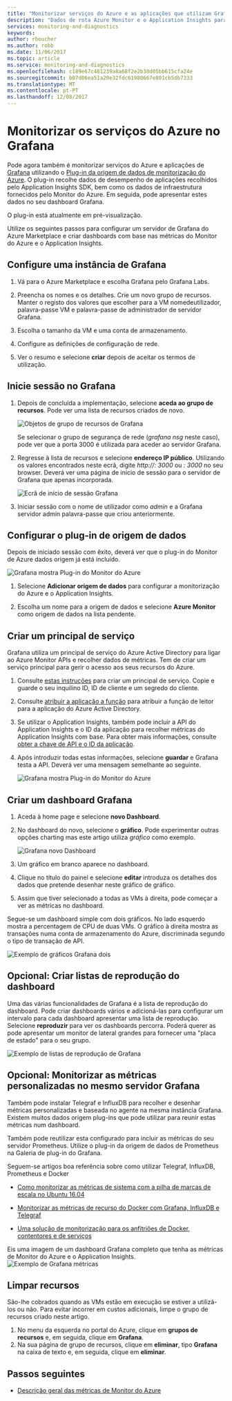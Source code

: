 ```yaml
---
title: "Monitorizar serviços do Azure e as aplicações que utilizam Grafana | Microsoft Docs"
description: "Dados de rota Azure Monitor e o Application Insights para que possa vê-los Grafana."
services: monitoring-and-diagnostics
keywords: 
author: rboucher
ms.author: robb
ms.date: 11/06/2017
ms.topic: article
ms.service: monitoring-and-diagnostics
ms.openlocfilehash: c189e67c481239a8a68f2e2b30d05bb615cfa24e
ms.sourcegitcommit: b07d06ea51a20e32fdc61980667e801cb5db7333
ms.translationtype: MT
ms.contentlocale: pt-PT
ms.lasthandoff: 12/08/2017
---
```

# <a name="monitor-your-azure-services-in-grafana"></a>Monitorizar os serviços do Azure no Grafana
Pode agora também é monitorizar serviços do Azure e aplicações de [Grafana](https://grafana.com/) utilizando o [Plug-in da origem de dados de monitorização do Azure](https://grafana.com/plugins/grafana-azure-monitor-datasource). O plug-in recolhe dados de desempenho de aplicações recolhidos pelo Application Insights SDK, bem como os dados de infraestrutura fornecidos pelo Monitor do Azure. Em seguida, pode apresentar estes dados no seu dashboard Grafana.

O plug-in está atualmente em pré-visualização.

Utilize os seguintes passos para configurar um servidor de Grafana do Azure Marketplace e criar dashboards com base nas métricas do Monitor do Azure e o Application Insights.

## <a name="set-up-a-grafana-instance"></a>Configure uma instância de Grafana
1. Vá para o Azure Marketplace e escolha Grafana pelo Grafana Labs.

2. Preencha os nomes e os detalhes. Crie um novo grupo de recursos. Manter o registo dos valores que escolher para a VM nomedeutilizador, palavra-passe VM e palavra-passe de administrador de servidor Grafana.  

3. Escolha o tamanho da VM e uma conta de armazenamento.

4. Configure as definições de configuração de rede.

5. Ver o resumo e selecione **criar** depois de aceitar os termos de utilização.

## <a name="log-in-to-grafana"></a>Inicie sessão no Grafana
1. Depois de concluída a implementação, selecione **aceda ao grupo de recursos**. Pode ver uma lista de recursos criados de novo. 

    ![Objetos de grupo de recursos de Grafana](.\media\monitor-how-to-grafana\grafana1.png) 

    Se selecionar o grupo de segurança de rede (*grafana nsg* neste caso), pode ver que a porta 3000 é utilizada para aceder ao servidor Grafana. 

2. Regresse à lista de recursos e selecione **endereço IP público**. Utilizando os valores encontrados neste ecrã, digite *http://<IP address>: 3000* ou  *<DNSName>: 3000* no seu browser. Deverá ver uma página de início de sessão para o servidor de Grafana que apenas incorporada.
    
    ![Ecrã de início de sessão Grafana](.\media\monitor-how-to-grafana\grafana2.png) 

3. Iniciar sessão com o nome de utilizador como *admin* e a Grafana servidor admin palavra-passe que criou anteriormente. 

## <a name="configure-data-source-plugin"></a>Configurar o plug-in de origem de dados

Depois de iniciado sessão com êxito, deverá ver que o plug-in do Monitor de Azure dados origem já está incluído.

![Grafana mostra Plug-in do Monitor do Azure](.\media\monitor-how-to-grafana\grafana3.png) 

1. Selecione **Adicionar origem de dados** para configurar a monitorização do Azure e o Application Insights. 
    
2. Escolha um nome para a origem de dados e selecione **Azure Monitor** como origem de dados na lista pendente.
    
    
## <a name="create-a-service-principal"></a>Criar um principal de serviço 

Grafana utiliza um principal de serviço do Azure Active Directory para ligar ao Azure Monitor APIs e recolher dados de métricas. Tem de criar um serviço principal para gerir o acesso aos seus recursos do Azure.

1. Consulte [estas instruções](../azure-resource-manager/resource-group-create-service-principal-portal.md) para criar um principal de serviço. Copie e guarde o seu inquilino ID, ID de cliente e um segredo do cliente.

2. Consulte [atribuir a aplicação a função](https://docs.microsoft.com/azure/azure-resource-manager/resource-group-create-service-principal-portal#assign-application-to-role) para atribuir a função de leitor para a aplicação do Azure Active Directory.     

3. Se utilizar o Application Insights, também pode incluir a API do Application Insights e o ID da aplicação para recolher métricas do Application Insights com base. Para obter mais informações, consulte [obter a chave de API e o ID da aplicação](https://dev.applicationinsights.io/documentation/Authorization/API-key-and-App-ID).

4. Após introduzir todas estas informações, selecione **guardar** e Grafana testa a API. Deverá ver uma mensagem semelhante ao seguinte.  

    ![Grafana mostra Plug-in do Monitor do Azure](.\media\monitor-how-to-grafana\grafana4.png) 
    
## <a name="build-a-grafana-dashboard"></a>Criar um dashboard Grafana

1. Aceda à home page e selecione **novo Dashboard**.

2. No dashboard do novo, selecione o **gráfico**. Pode experimentar outras opções charting mas este artigo utiliza *gráfico* como exemplo. 

    ![Grafana novo Dashboard](.\media\monitor-how-to-grafana\grafana5.png) 

3. Um gráfico em branco aparece no dashboard. 

4. Clique no título do painel e selecione **editar** introduza os detalhes dos dados que pretende desenhar neste gráfico de gráfico.
    
5. Assim que tiver selecionado a todas as VMs à direita, pode começar a ver as métricas no dashboard. 

Segue-se um dashboard simple com dois gráficos. No lado esquerdo mostra a percentagem de CPU de duas VMs. O gráfico à direita mostra as transações numa conta de armazenamento do Azure, discriminada segundo o tipo de transação de API.
    
![Exemplo de gráficos Grafana dois](.\media\monitor-how-to-grafana\grafana6.png) 
    

## <a name="optional-create-dashboard-playlists"></a>Opcional: Criar listas de reprodução do dashboard

Uma das várias funcionalidades de Grafana é a lista de reprodução do dashboard. Pode criar dashboards vários e adicioná-las para configurar um intervalo para cada dashboard apresentar uma lista de reprodução. Selecione **reproduzir** para ver os dashboards percorra. Poderá querer as pode apresentar um monitor de lateral grandes para fornecer uma "placa de estado" para o seu grupo. 
    
![Exemplo de listas de reprodução de Grafana](.\media\monitor-how-to-grafana\grafana7.png) 


## <a name="optional-monitor-your-custom-metrics-in-the-same-grafana-server"></a>Opcional: Monitorizar as métricas personalizadas no mesmo servidor Grafana

Também pode instalar Telegraf e InfluxDB para recolher e desenhar métricas personalizadas e baseada no agente na mesma instância Grafana. Existem muitos dados origem plug-ins que pode utilizar para reunir estas métricas num dashboard. 
    
Também pode reutilizar esta configurado para incluir as métricas do seu servidor Prometheus. Utilize o plug-in da origem de dados de Prometheus na Galeria de plug-in do Grafana.
    
Seguem-se artigos boa referência sobre como utilizar Telegraf, InfluxDB, Prometheus e Docker
 - [Como monitorizar as métricas de sistema com a pilha de marcas de escala no Ubuntu 16.04](https://www.digitalocean.com/community/tutorials/how-to-monitor-system-metrics-with-the-tick-stack-on-ubuntu-16-04)

 - [Monitorizar as métricas de recurso do Docker com Grafana, InfluxDB e Telegraf](https://blog.vpetkov.net/2016/08/04/monitor-docker-resource-metrics-with-grafana-influxdb-and-telegraf/)

 - [Uma solução de monitorização para os anfitriões de Docker, contentores e de serviços](https://stefanprodan.com/2016/a-monitoring-solution-for-docker-hosts-containers-and-containerized-services/)

Eis uma imagem de um dashboard Grafana completo que tenha as métricas de Monitor do Azure e o Application Insights.
![Exemplo de Grafana métricas](.\media\monitor-how-to-grafana\grafana8.png) 


## <a name="clean-up-resources"></a>Limpar recursos

São-lhe cobrados quando as VMs estão em execução se estiver a utilizá-los ou não. Para evitar incorrer em custos adicionais, limpe o grupo de recursos criado neste artigo. 

1. No menu da esquerda no portal do Azure, clique em **grupos de recursos** e, em seguida, clique em **Grafana**. 
2. Na sua página de grupo de recursos, clique em **eliminar**, tipo **Grafana** na caixa de texto e, em seguida, clique em **eliminar**.

## <a name="next-steps"></a>Passos seguintes
* [Descrição geral das métricas de Monitor do Azure](monitoring-overview-metrics.md)


